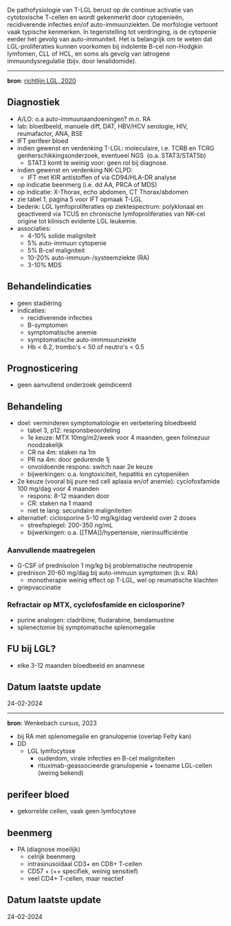 De pathofysiologie van T-LGL berust op de continue activatie van cytotoxische T-cellen en wordt gekenmerkt door cytopenieën, recidiverende infecties en/of auto-immuunziekten. De morfologie vertoont vaak typische kenmerken. In tegenstelling tot verdringing, is de cytopenie eerder het gevolg van auto-immuniteit. Het is belangrijk om te weten dat LGL-proliferaties kunnen voorkomen bij indolente B-cel non-Hodgkin lymfomen, CLL of HCL, en soms als gevolg van iatrogene immuundysregulatie (bijv. door lenalidomide).
___
**bron**: [richtlijn LGL, 2020](https://publicatie.hematologienederland.nl/richtlijnen/lgl/)
## Diagnostiek
- A/LO: o.a auto-immuunaandoeningen? m.n. RA
- lab: bloedbeeld, manuele diff, DAT, HBV/HCV serologie, HIV, reumafactor, ANA, BSE
- IFT perifeer bloed
- indien gewenst en verdenking T-LGL: moleculaire, i.e. TCRB en TCRG genherschikkingsonderzoek, eventueel NGS  (o.a. STAT3/STAT5b)
	- STAT3 komt te weinig voor: geen rol bij diagnose.
- indien gewenst en verdenking NK-CLPD:
	- IFT met KIR antistoffen of via CD94/HLA-DR analyse
- op indicatie beenmerg (i.e. dd AA, PRCA of MDS)
- op indicatie: X-Thorax, echo abdomen, CT Thorax/abdomen
- zie tabel 1, pagina 5 voor IFT opmaak T-LGL
- bedenk: LGL lymfoproliferaties op ziektespectrum: polyklonaal en geactiveerd via TCUS en chronische lymfoproliferaties van NK-cel origine tot klinisch evidente LGL leukemie.
- associaties:
	- 4-10% solide maligniteit
	- 5% auto-immuun cytopenie
	- 5% B-cel maligniteit
	- 10-20% auto-immuun-/systeemziekte (RA)
	- 3-10% MDS
## Behandelindicaties
- geen stadiëring
- indicaties: 
	- recidiverende infecties
	- B-symptomen
	- symptomatische anemie
	- symptomatische auto-immmuunziekte
	- Hb < 6.2, trombo's < 50 of neutro's < 0.5
## Prognosticering
- geen aanvullend onderzoek geindiceerd
## Behandeling
- doel: verminderen symptomatologie en verbetering bloedbeeld
	- tabel 3, p12: responsbeoordeling
	- 1e keuze: MTX 10mg/m2/week voor 4 maanden, geen folinezuur noodzakelijk
	- CR na 4m: staken na 1m
	- PR na 4m: door gedurende 1j
	- onvoldoende respons: switch naar 2e keuze
	- bijwerkingen: o.a. longtoxiciteit, hepatitis en cytopeniëen
- 2e keuze (vooral bij pure red cell aplasia en/of anemie): cyclofosfamide 100 mg/dag voor 4 maanden
	- respons: 8-12 maanden door
	- CR: staken na 1 maand
	- niet te lang: secundaire maligniteiten
- alternatief: ciclosporine 5-10 mg/kg/dag verdeeld over 2 doses
	- streefspiegel: 200-350 ng/mL
	- bijwerkingen: o.a. [[TMA]]/hypertensie, nierinsufficiëntie
### Aanvullende maatregelen
- G-CSF of prednisolon 1 mg/kg bij problematische neutropenie
- prednison 20-60 mg/dag bij auto-immuun symptomen (b.v. RA)
	- monotherapie weinig effect op T-LGL, wel op reumatische klachten
- griepvaccinatie
### Refractair op MTX, cyclofosfamide en ciclosporine?
- purine analogen: cladribine, fludarabine, bendamustine
- splenectomie bij symptomatische splenomegalie
## FU bij LGL?
- elke 3-12 maanden bloedbeeld en anamnese
## Datum laatste update
24-02-2024
___
**bron**: Wenkebach cursus, 2023

- bij RA met splenomegalie en granulopenie (overlap Felty kan)
- DD
	- LGL lymfocytose
		- ouderdom, virale infecties en B-cel maligniteiten
		- rituximab-geassocieerde granulopenie + toename LGL-cellen (weinig bekend)
## perifeer bloed
- gekorrelde cellen, vaak geen lymfocytose
## beenmerg
- PA (diagnose moeilijk)
	- celrijk beenmerg
	- intrasinusoïdaal CD3+ en CD8+ T-cellen
	- CD57 + (++ specifiek, weinig sensitief)
	- veel CD4+ T-cellen, maar reactief
## Datum laatste update
24-02-2024